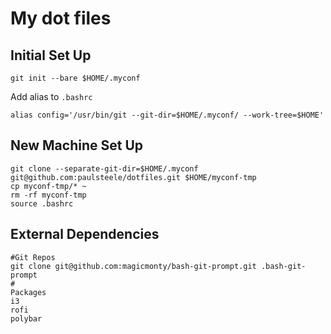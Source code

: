 # My dot files

## Initial Set Up
```
git init --bare $HOME/.myconf
```
Add alias to `.bashrc`
```
alias config='/usr/bin/git --git-dir=$HOME/.myconf/ --work-tree=$HOME'
```

## New Machine Set Up
```
git clone --separate-git-dir=$HOME/.myconf git@github.com:paulsteele/dotfiles.git $HOME/myconf-tmp
cp myconf-tmp/* ~
rm -rf myconf-tmp
source .bashrc
```

## External Dependencies
```
#Git Repos
git clone git@github.com:magicmonty/bash-git-prompt.git .bash-git-prompt
#
Packages
i3
rofi
polybar
```
